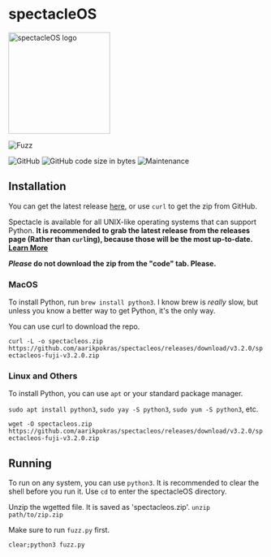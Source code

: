 # spectacleOS
<img src="https://i.ibb.co/3dPytT2/specs.png" alt="spectacleOS logo" width="200">

![Fuzz](https://img.shields.io/badge/spectacleos-The%20lightest%20operating%20system-5993ff?style=for-the-badge)

![GitHub](https://img.shields.io/github/license/aarikpokras/spectacleos) ![GitHub code size in bytes](https://img.shields.io/github/languages/code-size/aarikpokras/spectacleos) ![Maintenance](https://img.shields.io/maintenance/yes/2022)
## Installation
You can get the latest release [here](https://github.com/aarikpokras/spectacleos/releases), or use `curl` to get the zip from GitHub.

Spectacle is available for all UNIX-like operating systems that can support Python.
**It is recommended to grab the latest release from the releases page (Rather than `curl`ing), because those will be the most up-to-date. [Learn More](nocurl.md)**

***Please* do not download the zip from the "code" tab. Please.**
### MacOS
To install Python, run `brew install python3`. I know brew is *really* slow, but unless you know a better way to get Python, it's the only way.

You can use curl to download the repo.

`curl -L -o spectacleos.zip https://github.com/aarikpokras/spectacleos/releases/download/v3.2.0/spectacleos-fuji-v3.2.0.zip`
### Linux and Others
To install Python, you can use `apt` or your standard package manager.

`sudo apt install python3`, `sudo yay -S python3`, `sudo yum -S python3`, etc.

`wget -O spectacleos.zip https://github.com/aarikpokras/spectacleos/releases/download/v3.2.0/spectacleos-fuji-v3.2.0.zip`
## Running
To run on any system, you can use `python3`. It is recommended to clear the shell before you run it. Use `cd` to enter the spectacleOS directory.

Unzip the wgetted file. It is saved as 'spectacleos.zip'. `unzip path/to/zip.zip`

Make sure to run `fuzz.py` first.

`clear;python3 fuzz.py`

